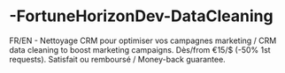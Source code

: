 # -FortuneHorizonDev-DataCleaning
FR/EN - Nettoyage CRM pour optimiser vos campagnes marketing / CRM data cleaning to boost marketing campaigns. Dès/from €15/$ (-50% 1st requests). Satisfait ou remboursé / Money-back guarantee.
